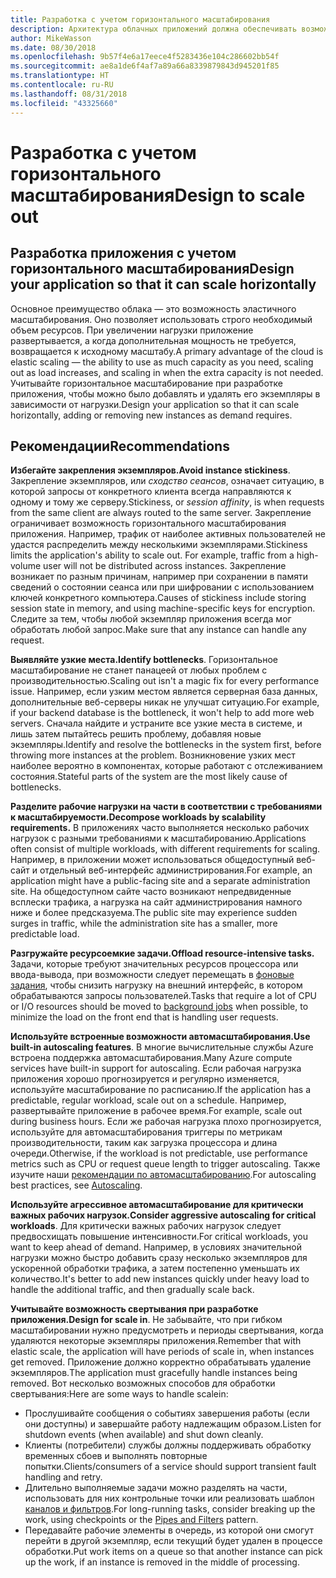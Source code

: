 ```yaml
---
title: Разработка с учетом горизонтального масштабирования
description: Архитектура облачных приложений должна обеспечивать возможность горизонтального масштабирования.
author: MikeWasson
ms.date: 08/30/2018
ms.openlocfilehash: 9b57f4e6a17eece4f5283436e104c286602bb54f
ms.sourcegitcommit: ae8a1de6f4af7a89a66a8339879843d945201f85
ms.translationtype: HT
ms.contentlocale: ru-RU
ms.lasthandoff: 08/31/2018
ms.locfileid: "43325660"
---
```

# <a name="design-to-scale-out"></a><span data-ttu-id="51adb-103">Разработка с учетом горизонтального масштабирования</span><span class="sxs-lookup"><span data-stu-id="51adb-103">Design to scale out</span></span>

## <a name="design-your-application-so-that-it-can-scale-horizontally"></a><span data-ttu-id="51adb-104">Разработка приложения с учетом горизонтального масштабирования</span><span class="sxs-lookup"><span data-stu-id="51adb-104">Design your application so that it can scale horizontally</span></span>

<span data-ttu-id="51adb-105">Основное преимущество облака &mdash; это возможность эластичного масштабирования. Оно позволяет использовать строго необходимый объем ресурсов. При увеличении нагрузки приложение развертывается, а когда дополнительная мощность не требуется, возвращается к исходному масштабу.</span><span class="sxs-lookup"><span data-stu-id="51adb-105">A primary advantage of the cloud is elastic scaling &mdash; the ability to use as much capacity as you need, scaling out as load increases, and scaling in when the extra capacity is not needed.</span></span> <span data-ttu-id="51adb-106">Учитывайте горизонтальное масштабирование при разработке приложения, чтобы можно было добавлять и удалять его экземпляры в зависимости от нагрузки.</span><span class="sxs-lookup"><span data-stu-id="51adb-106">Design your application so that it can scale horizontally, adding or removing new instances as demand requires.</span></span>

## <a name="recommendations"></a><span data-ttu-id="51adb-107">Рекомендации</span><span class="sxs-lookup"><span data-stu-id="51adb-107">Recommendations</span></span>

<span data-ttu-id="51adb-108">**Избегайте закрепления экземпляров.**</span><span class="sxs-lookup"><span data-stu-id="51adb-108">**Avoid instance stickiness**.</span></span> <span data-ttu-id="51adb-109">Закрепление экземпляров, или *сходство сеансов*, означает ситуацию, в которой запросы от конкретного клиента всегда направляются к одному и тому же серверу.</span><span class="sxs-lookup"><span data-stu-id="51adb-109">Stickiness, or *session affinity*, is when requests from the same client are always routed to the same server.</span></span> <span data-ttu-id="51adb-110">Закрепление ограничивает возможность горизонтального масштабирования приложения. Например, трафик от наиболее активных пользователей не удастся распределить между несколькими экземплярами.</span><span class="sxs-lookup"><span data-stu-id="51adb-110">Stickiness limits the application's ability to scale out. For example, traffic from a high-volume user will not be distributed across instances.</span></span> <span data-ttu-id="51adb-111">Закрепление возникает по разным причинам, например при сохранении в памяти сведений о состоянии сеанса или при шифровании с использованием ключей конкретного компьютера.</span><span class="sxs-lookup"><span data-stu-id="51adb-111">Causes of stickiness include storing session state in memory, and using machine-specific keys for encryption.</span></span> <span data-ttu-id="51adb-112">Следите за тем, чтобы любой экземпляр приложения всегда мог обработать любой запрос.</span><span class="sxs-lookup"><span data-stu-id="51adb-112">Make sure that any instance can handle any request.</span></span> 

<span data-ttu-id="51adb-113">**Выявляйте узкие места.**</span><span class="sxs-lookup"><span data-stu-id="51adb-113">**Identify bottlenecks**.</span></span> <span data-ttu-id="51adb-114">Горизонтальное масштабирование не станет панацеей от любых проблем с производительностью.</span><span class="sxs-lookup"><span data-stu-id="51adb-114">Scaling out isn't a magic fix for every performance issue.</span></span> <span data-ttu-id="51adb-115">Например, если узким местом является серверная база данных, дополнительные веб-серверы никак не улучшат ситуацию.</span><span class="sxs-lookup"><span data-stu-id="51adb-115">For example, if your backend database is the bottleneck, it won't help to add more web servers.</span></span> <span data-ttu-id="51adb-116">Сначала найдите и устраните все узкие места в системе, и лишь затем пытайтесь решить проблему, добавляя новые экземпляры.</span><span class="sxs-lookup"><span data-stu-id="51adb-116">Identify and resolve the bottlenecks in the system first, before throwing more instances at the problem.</span></span> <span data-ttu-id="51adb-117">Возникновение узких мест наиболее вероятно в компонентах, которые работают с отслеживанием состояния.</span><span class="sxs-lookup"><span data-stu-id="51adb-117">Stateful parts of the system are the most likely cause of bottlenecks.</span></span> 

<span data-ttu-id="51adb-118">**Разделите рабочие нагрузки на части в соответствии с требованиями к масштабируемости.**</span><span class="sxs-lookup"><span data-stu-id="51adb-118">**Decompose workloads by scalability requirements.**</span></span>  <span data-ttu-id="51adb-119">В приложениях часто выполняется несколько рабочих нагрузок с разными требованиями к масштабированию.</span><span class="sxs-lookup"><span data-stu-id="51adb-119">Applications often consist of multiple workloads, with different requirements for scaling.</span></span> <span data-ttu-id="51adb-120">Например, в приложении может использоваться общедоступный веб-сайт и отдельный веб-интерфейс администрирования.</span><span class="sxs-lookup"><span data-stu-id="51adb-120">For example, an application might have a public-facing site and a separate administration site.</span></span> <span data-ttu-id="51adb-121">На общедоступном сайте часто возникают непредвиденные всплески трафика, а нагрузка на сайт администрирования намного ниже и более предсказуема.</span><span class="sxs-lookup"><span data-stu-id="51adb-121">The public site may experience sudden surges in traffic, while the administration site has a smaller, more predictable load.</span></span> 

<span data-ttu-id="51adb-122">**Разгружайте ресурсоемкие задачи.**</span><span class="sxs-lookup"><span data-stu-id="51adb-122">**Offload resource-intensive tasks.**</span></span> <span data-ttu-id="51adb-123">Задачи, которые требуют значительных ресурсов процессора или ввода-вывода, при возможности следует перемещать в [фоновые задания][background-jobs], чтобы снизить нагрузку на внешний интерфейс, в котором обрабатываются запросы пользователей.</span><span class="sxs-lookup"><span data-stu-id="51adb-123">Tasks that require a lot of CPU or I/O resources should be moved to [background jobs][background-jobs] when possible, to minimize the load on the front end that is handling user requests.</span></span>

<span data-ttu-id="51adb-124">**Используйте встроенные возможности автомасштабирования.**</span><span class="sxs-lookup"><span data-stu-id="51adb-124">**Use built-in autoscaling features**.</span></span> <span data-ttu-id="51adb-125">В многие вычислительные службы Azure встроена поддержка автомасштабирования.</span><span class="sxs-lookup"><span data-stu-id="51adb-125">Many Azure compute services have built-in support for autoscaling.</span></span> <span data-ttu-id="51adb-126">Если рабочая нагрузка приложения хорошо прогнозируется и регулярно изменяется, используйте масштабирование по расписанию.</span><span class="sxs-lookup"><span data-stu-id="51adb-126">If the application has a predictable, regular workload, scale out on a schedule.</span></span> <span data-ttu-id="51adb-127">Например, развертывайте приложение в рабочее время.</span><span class="sxs-lookup"><span data-stu-id="51adb-127">For example, scale out during business hours.</span></span> <span data-ttu-id="51adb-128">Если же рабочая нагрузка плохо прогнозируется, используйте для автомасштабирования триггеры по метрикам производительности, таким как загрузка процессора и длина очереди.</span><span class="sxs-lookup"><span data-stu-id="51adb-128">Otherwise, if the workload is not predictable, use performance metrics such as CPU or request queue length to trigger autoscaling.</span></span> <span data-ttu-id="51adb-129">Также изучите наши [рекомендации по автомасштабированию][autoscaling].</span><span class="sxs-lookup"><span data-stu-id="51adb-129">For autoscaling best practices, see [Autoscaling][autoscaling].</span></span>

<span data-ttu-id="51adb-130">**Используйте агрессивное автомасштабирование для критически важных рабочих нагрузок.**</span><span class="sxs-lookup"><span data-stu-id="51adb-130">**Consider aggressive autoscaling for critical workloads**.</span></span> <span data-ttu-id="51adb-131">Для критически важных рабочих нагрузок следует предвосхищать повышение интенсивности.</span><span class="sxs-lookup"><span data-stu-id="51adb-131">For critical workloads, you want to keep ahead of demand.</span></span> <span data-ttu-id="51adb-132">Например, в условиях значительной нагрузки можно быстро добавить сразу несколько экземпляров для ускоренной обработки трафика, а затем постепенно уменьшать их количество.</span><span class="sxs-lookup"><span data-stu-id="51adb-132">It's better to add new instances quickly under heavy load to handle the additional traffic, and then gradually scale back.</span></span>

<span data-ttu-id="51adb-133">**Учитывайте возможность свертывания при разработке приложения.**</span><span class="sxs-lookup"><span data-stu-id="51adb-133">**Design for scale in**.</span></span>  <span data-ttu-id="51adb-134">Не забывайте, что при гибком масштабировании нужно предусмотреть и периоды свертывания, когда удаляются некоторые экземпляры приложения.</span><span class="sxs-lookup"><span data-stu-id="51adb-134">Remember that with elastic scale, the application will have periods of scale in, when instances get removed.</span></span> <span data-ttu-id="51adb-135">Приложение должно корректно обрабатывать удаление экземпляров.</span><span class="sxs-lookup"><span data-stu-id="51adb-135">The application must gracefully handle instances being removed.</span></span> <span data-ttu-id="51adb-136">Вот несколько возможных способов для обработки свертывания:</span><span class="sxs-lookup"><span data-stu-id="51adb-136">Here are some ways to handle scalein:</span></span>

- <span data-ttu-id="51adb-137">Прослушивайте сообщения о событиях завершения работы (если они доступны) и завершайте работу надлежащим образом.</span><span class="sxs-lookup"><span data-stu-id="51adb-137">Listen for shutdown events (when available) and shut down cleanly.</span></span> 
- <span data-ttu-id="51adb-138">Клиенты (потребители) службы должны поддерживать обработку временных сбоев и выполнять повторные попытки.</span><span class="sxs-lookup"><span data-stu-id="51adb-138">Clients/consumers of a service should support transient fault handling and retry.</span></span> 
- <span data-ttu-id="51adb-139">Длительно выполняемые задачи можно разделять на части, использовать для них контрольные точки или реализовать шаблон [каналов и фильтров][pipes-filters-pattern].</span><span class="sxs-lookup"><span data-stu-id="51adb-139">For long-running tasks, consider breaking up the work, using checkpoints or the [Pipes and Filters][pipes-filters-pattern] pattern.</span></span> 
- <span data-ttu-id="51adb-140">Передавайте рабочие элементы в очередь, из которой они смогут перейти в другой экземпляр, если текущий будет удален в процессе обработки.</span><span class="sxs-lookup"><span data-stu-id="51adb-140">Put work items on a queue so that another instance can pick up the work, if an instance is removed in the middle of processing.</span></span> 


<!-- links -->

[autoscaling]: ../../best-practices/auto-scaling.md
[background-jobs]: ../../best-practices/background-jobs.md
[pipes-filters-pattern]: ../../patterns/pipes-and-filters.md
